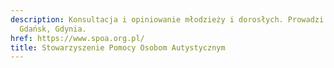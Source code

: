 ```yaml
---
description: Konsultacja i opiniowanie młodzieży i dorosłych. Prowadzi centra aktywizacji.
  Gdańsk, Gdynia.
href: https://www.spoa.org.pl/
title: Stowarzyszenie Pomocy Osobom Autystycznym
---
```


